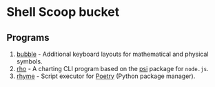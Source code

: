# Shell Scoop bucket

## Programs

1. [bubble](https://github.com/deverte/bubble) - Additional keyboard layouts for mathematical and physical symbols.
2. [rho](https://github.com/deverte/rho) - A charting CLI program based on the [psi](https://github.com/deverte/psi) package for `node.js`.
3. [rhyme](https://github.com/deverte/rhyme) - Script executor for [Poetry](https://python-poetry.org/) (Python package manager).